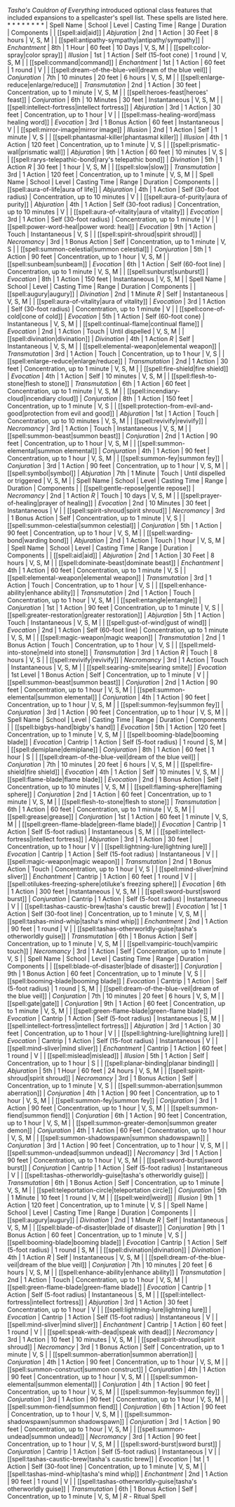 *Tasha's Cauldron of Everything* introduced optional class features that included expansions to a spellcaster's spell list. These spells are listed here.
* 
* 
* 
* 
* 
* 
* 
* 
| Spell Name | School | Level | Casting Time | Range | Duration | Components |
| [[spell:aid|aid]] | *Abjuration* | 2nd | 1 Action | 30 Feet | 8 hours | V, S, M |
| [[spell:antipathy-sympathy|antipathy/sympathy]] | *Enchantment* | 8th | 1 Hour | 60 feet | 10 Days | V, S, M |
| [[spell:color-spray|color spray]] | *Illusion* | 1st | 1 Action | Self (15-foot cone) | 1 round | V, S, M |
| [[spell:command|command]] | *Enchantment* | 1st | 1 Action | 60 feet | 1 round | V |
| [[spell:dream-of-the-blue-veil|dream of the blue veil]] | *Conjuration* | 7th | 10 minutes | 20 feet | 6 hours | V, S, M |
| [[spell:enlarge-reduce|enlarge/reduce]] | *Transmutation* | 2nd | 1 Action | 30 feet | Concentration, up to 1 minute | V, S, M |
| [[spell:heroes-feast|heroes' feast]] | *Conjuration* | 6th | 10 Minutes | 30 feet | Instantaneous | V, S, M |
| [[spell:intellect-fortress|intellect fortress]] | *Abjuration* | 3rd | 1 Action | 30 feet | Concentration, up to 1 hour | V |
| [[spell:mass-healing-word|mass healing word]] | *Evocation* | 3rd | 1 Bonus Action | 60 feet | Instantaneous | V |
| [[spell:mirror-image|mirror image]] | *Illusion* | 2nd | 1 Action | Self | 1 minute | V, S |
| [[spell:phantasmal-killer|phantasmal killer]] | *Illusion* | 4th | 1 Action | 120 feet | Concentration, up to 1 minute | V, S |
| [[spell:prismatic-wall|prismatic wall]] | *Abjuration* | 9th | 1 Action | 60 feet | 10 minutes | V, S |
| [[spell:rarys-telepathic-bond|rary's telepathic bond]] | *Divination* | 5th | 1 Action *R* | 30 feet | 1 hour | V, S, M |
| [[spell:slow|slow]] | *Transmutation* | 3rd | 1 Action | 120 feet | Concentration, up to 1 minute | V, S, M |
| Spell Name | School | Level | Casting Time | Range | Duration | Components |
| [[spell:aura-of-life|aura of life]] | *Abjuration* | 4th | 1 Action | Self (30-foot radius) | Concentration, up to 10 minutes | V |
| [[spell:aura-of-purity|aura of purity]] | *Abjuration* | 4th | 1 Action | Self (30-foot radius) | Concentration, up to 10 minutes | V |
| [[spell:aura-of-vitality|aura of vitality]] | *Evocation* | 3rd | 1 Action | Self (30-foot radius) | Concentration, up to 1 minute | V |
| [[spell:power-word-heal|power word: heal]] | *Evocation* | 9th | 1 Action | Touch | Instantaneous | V, S |
| [[spell:spirit-shroud|spirit shroud]] | *Necromancy* | 3rd | 1 Bonus Action | Self | Concentration, up to 1 minute | V, S |
| [[spell:summon-celestial|summon celestial]] | *Conjuration* | 5th | 1 Action | 90 feet | Concentration, up to 1 hour | V, S, M |
| [[spell:sunbeam|sunbeam]] | *Evocation* | 6th | 1 Action | Self (60-foot line) | Concentration, up to 1 minute | V, S, M |
| [[spell:sunburst|sunburst]] | *Evocation* | 8th | 1 Action | 150 feet | Instantaneous | V, S, M |
| Spell Name | School | Level | Casting Time | Range | Duration | Components |
| [[spell:augury|augury]] | *Divination* | 2nd | 1 Minute *R* | Self | Instantaneous | V, S, M |
| [[spell:aura-of-vitality|aura of vitality]] | *Evocation* | 3rd | 1 Action | Self (30-foot radius) | Concentration, up to 1 minute | V |
| [[spell:cone-of-cold|cone of cold]] | *Evocation* | 5th | 1 Action | Self (60-foot cone) | Instantaneous | V, S, M |
| [[spell:continual-flame|continual flame]] | *Evocation* | 2nd | 1 Action | Touch | Until dispelled | V, S, M |
| [[spell:divination|divination]] | *Divination* | 4th | 1 Action *R* | Self | Instantaneous | V, S, M |
| [[spell:elemental-weapon|elemental weapon]] | *Transmutation* | 3rd | 1 Action | Touch | Concentration, up to 1 hour | V, S |
| [[spell:enlarge-reduce|enlarge/reduce]] | *Transmutation* | 2nd | 1 Action | 30 feet | Concentration, up to 1 minute | V, S, M |
| [[spell:fire-shield|fire shield]] | *Evocation* | 4th | 1 Action | Self | 10 minutes | V, S, M |
| [[spell:flesh-to-stone|flesh to stone]] | *Transmutation* | 6th | 1 Action | 60 feet | Concentration, up to 1 minute | V, S, M |
| [[spell:incendiary-cloud|incendiary cloud]] | *Conjuration* | 8th | 1 Action | 150 feet | Concentration, up to 1 minute | V, S |
| [[spell:protection-from-evil-and-good|protection from evil and good]] | *Abjuration* | 1st | 1 Action | Touch | Concentration, up to 10 minutes | V, S, M |
| [[spell:revivify|revivify]] | *Necromancy* | 3rd | 1 Action | Touch | Instantaneous | V, S, M |
| [[spell:summon-beast|summon beast]] | *Conjuration* | 2nd | 1 Action | 90 feet | Concentration, up to 1 hour | V, S, M |
| [[spell:summon-elemental|summon elemental]] | *Conjuration* | 4th | 1 Action | 90 feet | Concentration, up to 1 hour | V, S, M |
| [[spell:summon-fey|summon fey]] | *Conjuration* | 3rd | 1 Action | 90 feet | Concentration, up to 1 hour | V, S, M |
| [[spell:symbol|symbol]] | *Abjuration* | 7th | 1 Minute | Touch | Until dispelled or triggered | V, S, M |
| Spell Name | School | Level | Casting Time | Range | Duration | Components |
| [[spell:gentle-repose|gentle repose]] | *Necromancy* | 2nd | 1 Action *R* | Touch | 10 days | V, S, M |
| [[spell:prayer-of-healing|prayer of healing]] | *Evocation* | 2nd | 10 Minutes | 30 feet | Instantaneous | V |
| [[spell:spirit-shroud|spirit shroud]] | *Necromancy* | 3rd | 1 Bonus Action | Self | Concentration, up to 1 minute | V, S |
| [[spell:summon-celestial|summon celestial]] | *Conjuration* | 5th | 1 Action | 90 feet | Concentration, up to 1 hour | V, S, M |
| [[spell:warding-bond|warding bond]] | *Abjuration* | 2nd | 1 Action | Touch | 1 hour | V, S, M |
| Spell Name | School | Level | Casting Time | Range | Duration | Components |
| [[spell:aid|aid]] | *Abjuration* | 2nd | 1 Action | 30 Feet | 8 hours | V, S, M |
| [[spell:dominate-beast|dominate beast]] | *Enchantment* | 4th | 1 Action | 60 feet | Concentration, up to 1 minute | V, S |
| [[spell:elemental-weapon|elemental weapon]] | *Transmutation* | 3rd | 1 Action | Touch | Concentration, up to 1 hour | V, S |
| [[spell:enhance-ability|enhance ability]] | *Transmutation* | 2nd | 1 Action | Touch | Concentration, up to 1 hour | V, S, M |
| [[spell:entangle|entangle]] | *Conjuration* | 1st | 1 Action | 90 feet | Concentration, up to 1 minute | V, S |
| [[spell:greater-restoration|greater restoration]] | *Abjuration* | 5th | 1 Action | Touch | Instantaneous | V, S, M |
| [[spell:gust-of-wind|gust of wind]] | *Evocation* | 2nd | 1 Action | Self (60-foot line) | Concentration, up to 1 minute | V, S, M |
| [[spell:magic-weapon|magic weapon]] | *Transmutation* | 2nd | 1 Bonus Action | Touch | Concentration, up to 1 hour | V, S |
| [[spell:meld-into-stone|meld into stone]] | *Transmutation* | 3rd | 1 Action *R* | Touch | 8 hours | V, S |
| [[spell:revivify|revivify]] | *Necromancy* | 3rd | 1 Action | Touch | Instantaneous | V, S, M |
| [[spell:searing-smite|searing smite]] | *Evocation* | 1st Level | 1 Bonus Action | Self | Concentration, up to 1 minute | V |
| [[spell:summon-beast|summon beast]] | *Conjuration* | 2nd | 1 Action | 90 feet | Concentration, up to 1 hour | V, S, M |
| [[spell:summon-elemental|summon elemental]] | *Conjuration* | 4th | 1 Action | 90 feet | Concentration, up to 1 hour | V, S, M |
| [[spell:summon-fey|summon fey]] | *Conjuration* | 3rd | 1 Action | 90 feet | Concentration, up to 1 hour | V, S, M |
| Spell Name | School | Level | Casting Time | Range | Duration | Components |
| [[spell:bigbys-hand|bigby's hand]] | *Evocation* | 5th | 1 Action | 120 feet | Concentration, up to 1 minute | V, S, M |
| [[spell:booming-blade|booming blade]] | *Evocation* | Cantrip | 1 Action | Self (5-foot radius) | 1 round | S, M |
| [[spell:demiplane|demiplane]] | *Conjuration* | 8th | 1 Action | 60 feet | 1 hour | S |
| [[spell:dream-of-the-blue-veil|dream of the blue veil]] | *Conjuration* | 7th | 10 minutes | 20 feet | 6 hours | V, S, M |
| [[spell:fire-shield|fire shield]] | *Evocation* | 4th | 1 Action | Self | 10 minutes | V, S, M |
| [[spell:flame-blade|flame blade]] | *Evocation* | 2nd | 1 Bonus Action | Self | Concentration, up to 10 minutes | V, S, M |
| [[spell:flaming-sphere|flaming sphere]] | *Conjuration* | 2nd | 1 Action | 60 feet | Concentration, up to 1 minute | V, S, M |
| [[spell:flesh-to-stone|flesh to stone]] | *Transmutation* | 6th | 1 Action | 60 feet | Concentration, up to 1 minute | V, S, M |
| [[spell:grease|grease]] | *Conjuration* | 1st | 1 Action | 60 feet | 1 minute | V, S, M |
| [[spell:green-flame-blade|green-flame blade]] | *Evocation* | Cantrip | 1 Action | Self (5-foot radius) | Instantaneous | S, M |
| [[spell:intellect-fortress|intellect fortress]] | *Abjuration* | 3rd | 1 Action | 30 feet | Concentration, up to 1 hour | V |
| [[spell:lightning-lure|lightning lure]] | *Evocation* | Cantrip | 1 Action | Self (15-foot radius) | Instantaneous | V |
| [[spell:magic-weapon|magic weapon]] | *Transmutation* | 2nd | 1 Bonus Action | Touch | Concentration, up to 1 hour | V, S |
| [[spell:mind-sliver|mind sliver]] | *Enchantment* | Cantrip | 1 Action | 60 feet | 1 round | V |
| [[spell:otilukes-freezing-sphere|otiluke's freezing sphere]] | *Evocation* | 6th | 1 Action | 300 feet | Instantaneous | V, S, M |
| [[spell:sword-burst|sword burst]] | *Conjuration* | Cantrip | 1 Action | Self (5-foot radius) | Instantaneous | V |
| [[spell:tashas-caustic-brew|tasha's caustic brew]] | *Evocation* | 1st | 1 Action | Self (30-foot line) | Concentration, up to 1 minute | V, S, M |
| [[spell:tashas-mind-whip|tasha's mind whip]] | *Enchantment* | 2nd | 1 Action | 90 feet | 1 round | V |
| [[spell:tashas-otherworldly-guise|tasha's otherworldly guise]] | *Transmutation* | 6th | 1 Bonus Action | Self | Concentration, up to 1 minute | V, S, M |
| [[spell:vampiric-touch|vampiric touch]] | *Necromancy* | 3rd | 1 Action | Self | Concentration, up to 1 minute | V, S |
| Spell Name | School | Level | Casting Time | Range | Duration | Components |
| [[spell:blade-of-disaster|blade of disaster]] | *Conjuration* | 9th | 1 Bonus Action | 60 feet | Concentration, up to 1 minute | V, S |
| [[spell:booming-blade|booming blade]] | *Evocation* | Cantrip | 1 Action | Self (5-foot radius) | 1 round | S, M |
| [[spell:dream-of-the-blue-veil|dream of the blue veil]] | *Conjuration* | 7th | 10 minutes | 20 feet | 6 hours | V, S, M |
| [[spell:gate|gate]] | *Conjuration* | 9th | 1 Action | 60 feet | Concentration, up to 1 minute | V, S, M |
| [[spell:green-flame-blade|green-flame blade]] | *Evocation* | Cantrip | 1 Action | Self (5-foot radius) | Instantaneous | S, M |
| [[spell:intellect-fortress|intellect fortress]] | *Abjuration* | 3rd | 1 Action | 30 feet | Concentration, up to 1 hour | V |
| [[spell:lightning-lure|lightning lure]] | *Evocation* | Cantrip | 1 Action | Self (15-foot radius) | Instantaneous | V |
| [[spell:mind-sliver|mind sliver]] | *Enchantment* | Cantrip | 1 Action | 60 feet | 1 round | V |
| [[spell:mislead|mislead]] | *Illusion* | 5th | 1 Action | Self | Concentration, up to 1 hour | S |
| [[spell:planar-binding|planar binding]] | *Abjuration* | 5th | 1 Hour | 60 feet | 24 hours | V, S, M |
| [[spell:spirit-shroud|spirit shroud]] | *Necromancy* | 3rd | 1 Bonus Action | Self | Concentration, up to 1 minute | V, S |
| [[spell:summon-aberration|summon aberration]] | *Conjuration* | 4th | 1 Action | 90 feet | Concentration, up to 1 hour | V, S, M |
| [[spell:summon-fey|summon fey]] | *Conjuration* | 3rd | 1 Action | 90 feet | Concentration, up to 1 hour | V, S, M |
| [[spell:summon-fiend|summon fiend]] | *Conjuration* | 6th | 1 Action | 90 feet | Concentration, up to 1 hour | V, S, M |
| [[spell:summon-greater-demon|summon greater demon]] | *Conjuration* | 4th | 1 Action | 60 Feet | Concentration, up to 1 hour | V, S, M |
| [[spell:summon-shadowspawn|summon shadowspawn]] | *Conjuration* | 3rd | 1 Action | 90 feet | Concentration, up to 1 hour | V, S, M |
| [[spell:summon-undead|summon undead]] | *Necromancy* | 3rd | 1 Action | 90 feet | Concentration, up to 1 hour | V, S, M |
| [[spell:sword-burst|sword burst]] | *Conjuration* | Cantrip | 1 Action | Self (5-foot radius) | Instantaneous | V |
| [[spell:tashas-otherworldly-guise|tasha's otherworldly guise]] | *Transmutation* | 6th | 1 Bonus Action | Self | Concentration, up to 1 minute | V, S, M |
| [[spell:teleportation-circle|teleportation circle]] | *Conjuration* | 5th | 1 Minute | 10 feet | 1 round | V, M |
| [[spell:weird|weird]] | *Illusion* | 9th | 1 Action | 120 feet | Concentration, up to 1 minute | V, S |
| Spell Name | School | Level | Casting Time | Range | Duration | Components |
| [[spell:augury|augury]] | *Divination* | 2nd | 1 Minute *R* | Self | Instantaneous | V, S, M |
| [[spell:blade-of-disaster|blade of disaster]] | *Conjuration* | 9th | 1 Bonus Action | 60 feet | Concentration, up to 1 minute | V, S |
| [[spell:booming-blade|booming blade]] | *Evocation* | Cantrip | 1 Action | Self (5-foot radius) | 1 round | S, M |
| [[spell:divination|divination]] | *Divination* | 4th | 1 Action *R* | Self | Instantaneous | V, S, M |
| [[spell:dream-of-the-blue-veil|dream of the blue veil]] | *Conjuration* | 7th | 10 minutes | 20 feet | 6 hours | V, S, M |
| [[spell:enhance-ability|enhance ability]] | *Transmutation* | 2nd | 1 Action | Touch | Concentration, up to 1 hour | V, S, M |
| [[spell:green-flame-blade|green-flame blade]] | *Evocation* | Cantrip | 1 Action | Self (5-foot radius) | Instantaneous | S, M |
| [[spell:intellect-fortress|intellect fortress]] | *Abjuration* | 3rd | 1 Action | 30 feet | Concentration, up to 1 hour | V |
| [[spell:lightning-lure|lightning lure]] | *Evocation* | Cantrip | 1 Action | Self (15-foot radius) | Instantaneous | V |
| [[spell:mind-sliver|mind sliver]] | *Enchantment* | Cantrip | 1 Action | 60 feet | 1 round | V |
| [[spell:speak-with-dead|speak with dead]] | *Necromancy* | 3rd | 1 Action | 10 feet | 10 minutes | V, S, M |
| [[spell:spirit-shroud|spirit shroud]] | *Necromancy* | 3rd | 1 Bonus Action | Self | Concentration, up to 1 minute | V, S |
| [[spell:summon-aberration|summon aberration]] | *Conjuration* | 4th | 1 Action | 90 feet | Concentration, up to 1 hour | V, S, M |
| [[spell:summon-construct|summon construct]] | *Conjuration* | 4th | 1 Action | 90 feet | Concentration, up to 1 hour | V, S, M |
| [[spell:summon-elemental|summon elemental]] | *Conjuration* | 4th | 1 Action | 90 feet | Concentration, up to 1 hour | V, S, M |
| [[spell:summon-fey|summon fey]] | *Conjuration* | 3rd | 1 Action | 90 feet | Concentration, up to 1 hour | V, S, M |
| [[spell:summon-fiend|summon fiend]] | *Conjuration* | 6th | 1 Action | 90 feet | Concentration, up to 1 hour | V, S, M |
| [[spell:summon-shadowspawn|summon shadowspawn]] | *Conjuration* | 3rd | 1 Action | 90 feet | Concentration, up to 1 hour | V, S, M |
| [[spell:summon-undead|summon undead]] | *Necromancy* | 3rd | 1 Action | 90 feet | Concentration, up to 1 hour | V, S, M |
| [[spell:sword-burst|sword burst]] | *Conjuration* | Cantrip | 1 Action | Self (5-foot radius) | Instantaneous | V |
| [[spell:tashas-caustic-brew|tasha's caustic brew]] | *Evocation* | 1st | 1 Action | Self (30-foot line) | Concentration, up to 1 minute | V, S, M |
| [[spell:tashas-mind-whip|tasha's mind whip]] | *Enchantment* | 2nd | 1 Action | 90 feet | 1 round | V |
| [[spell:tashas-otherworldly-guise|tasha's otherworldly guise]] | *Transmutation* | 6th | 1 Bonus Action | Self | Concentration, up to 1 minute | V, S, M |
*R* - Ritual Spell
